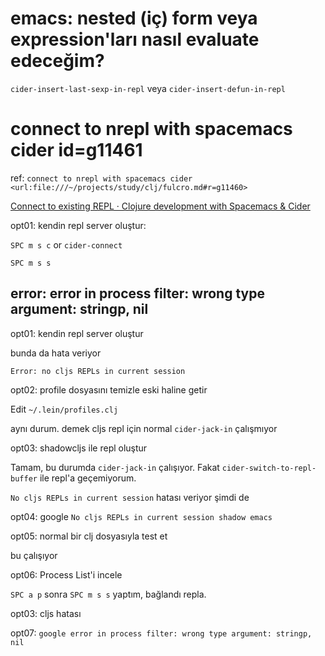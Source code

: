 # emacs: nested (iç) form veya expression'ları nasıl evaluate edeceğim?

`cider-insert-last-sexp-in-repl` veya `cider-insert-defun-in-repl`

# connect to nrepl with spacemacs cider id=g11461

ref: `connect to nrepl with spacemacs cider <url:file:///~/projects/study/clj/fulcro.md#r=g11460>`

[Connect to existing REPL · Clojure development with Spacemacs & Cider](https://practicalli.github.io/spacemacs/external-repl/connect-to-running-repl.html)

opt01: kendin repl server oluştur:

`SPC m s c` or `cider-connect`

`SPC m s s`

## error: error in process filter: wrong type argument: stringp, nil

opt01: kendin repl server oluştur

bunda da hata veriyor

`Error: no cljs REPLs in current session`

opt02: profile dosyasını temizle eski haline getir

Edit `~/.lein/profiles.clj`

aynı durum. demek cljs repl için normal `cider-jack-in` çalışmıyor

opt03: shadowcljs ile repl oluştur

Tamam, bu durumda `cider-jack-in` çalışıyor. Fakat `cider-switch-to-repl-buffer` ile repl'a geçemiyorum. 

`No cljs REPLs in current session` hatası veriyor şimdi de

opt04: google `No cljs REPLs in current session shadow emacs`

opt05: normal bir clj dosyasıyla test et

bu çalışıyor

opt06: Process List'i incele

`SPC a p` sonra `SPC m s s` yaptım, bağlandı repla.

opt03: cljs hatası

opt07: `google error in process filter: wrong type argument: stringp, nil`


